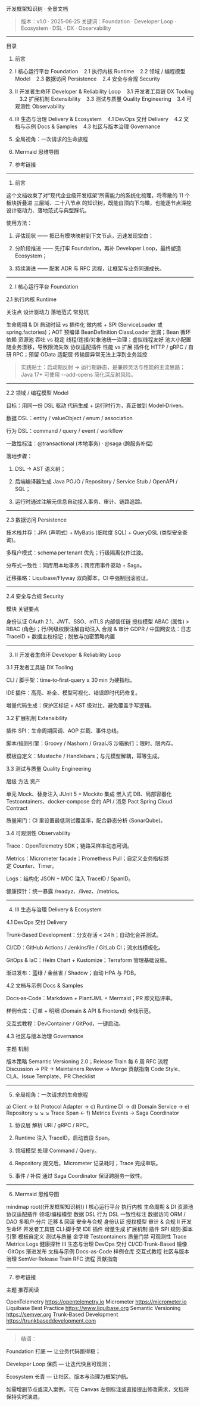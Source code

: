 开发框架知识树 · 全景文档

> 版本：v1.0 · 2025‑06‑25
关键词：Foundation · Developer Loop · Ecosystem · DSL · DX · Observability




---

目录

1. 前言


2. Ⅰ 核心运行平台 Foundation
   2.1 执行内核 Runtime
   2.2 领域 / 编程模型 Model
   2.3 数据访问 Persistence
   2.4 安全与合规 Security


3. Ⅱ 开发者生命环 Developer & Reliability Loop
   3.1 开发者工具链 DX Tooling
   3.2 扩展机制 Extensibility
   3.3 测试与质量 Quality Engineering
   3.4 可观测性 Observability


4. Ⅲ 生态与治理 Delivery & Ecosystem
   4.1 DevOps 交付 Delivery
   4.2 文档与示例 Docs & Samples
   4.3 社区与版本治理 Governance


5. 全局视角：一次请求的生命旅程


6. Mermaid 思维导图


7. 参考链接




---

1. 前言

这个文档收束了对“现代企业级开发框架”所需能力的系统化梳理，将零散的 11 个板块折叠进 三层域、二十八节点 的知识树，既能自顶向下鸟瞰，也能逐节点深挖设计驱动力、落地范式与典型踩坑。

使用方法：

1. 评估现状 —— 把已有模块映射到下文节点，迅速发现空白；


2. 分阶段推进 —— 先打牢 Foundation，再补 Developer Loop，最终塑造 Ecosystem；


3. 持续演进 —— 配套 ADR 与 RFC 流程，让框架与业务同速成长。




---

2. Ⅰ 核心运行平台 Foundation

2.1 执行内核 Runtime

关注点	设计驱动力	落地范式	常见坑

生命周期 & DI	启动时延 vs 插件化	微内核 + SPI (ServiceLoader 或 spring.factories)；AOT 预编译 BeanDefinition	ClassLoader 泄漏；Bean 循环依赖
资源池	吞吐 vs 稳定	线程/连接/对象池统一治理；虚拟线程友好	池大小配置随业务漂移，导致限流失效
协议适配插件	性能 vs 扩展	插件化 HTTP / gRPC / 自研 RPC；预留 OData 适配层	传输层异常无法上浮到业务监控


> 实践贴士：启动期反射 → 运行期静态，是兼顾灵活与性能的主流思路；Java 17+ 可使用 --add-opens 简化深反射风险。




---

2.2 领域 / 编程模型 Model

目标：用同一份 DSL 驱动 代码生成 + 运行时行为，真正做到 Model‑Driven。

数据 DSL：entity / valueObject / enum / association

行为 DSL：command / query / event / workflow

一致性标注：@transactional (本地事务) · @saga (跨服务补偿)


落地步骤：

1. DSL → AST 语义树；


2. 后端编译器生成 Java POJO / Repository / Service Stub / OpenAPI / SQL；


3. 运行时通过注解元信息自动接入事务、审计、链路追踪。




---

2.3 数据访问 Persistence

技术栈并存：JPA (声明式) + MyBatis (细粒度 SQL) + QueryDSL (类型安全查询)。

多租户模式：schema per tenant 优先；行级隔离仅作过渡。

分布式一致性：同库用本地事务；跨库用事件驱动 + Saga。

迁移策略：Liquibase/Flyway 双向脚本，CI 中强制回滚验证。



---

2.4 安全与合规 Security

模块	关键要点

身份认证	OAuth 2.1、JWT、SSO、mTLS 内部信任链
授权模型	ABAC (属性) > RBAC (角色)；行/列级权限注解自动注入
合规 & 审计	GDPR / 中国网安法：日志 TraceID + 数据主权标记；脱敏与加密策略内置



---

3. Ⅱ 开发者生命环 Developer & Reliability Loop

3.1 开发者工具链 DX Tooling

CLI / 脚手架：time‑to‑first‑query ≤ 30 min 为硬指标。

IDE 插件：高亮、补全、模型可视化、错误即时代码修复。

增量代码生成：保护区标记 + AST 级对比，避免覆盖手写逻辑。


3.2 扩展机制 Extensibility

插件 SPI：生命周期回调、AOP 拦截、事件总线。

脚本/规则引擎：Groovy / Nashorn / GraalJS 沙箱执行；限时、限内存。

模板自定义：Mustache / Handlebars；与元模型解耦，幂等生成。


3.3 测试与质量 Quality Engineering

层级	方法	资产

单元	Mock、替身注入	JUnit 5 + Mockito
集成	嵌入式 DB、局部容器化	Testcontainers、docker‑compose
合约	API / 消息 Pact	Spring Cloud Contract


质量闸门：CI 里设置最低测试覆盖率，配合静态分析 (SonarQube)。

3.4 可观测性 Observability

Trace：OpenTelemetry SDK；链路采样率动态可调。

Metrics：Micrometer facade；Prometheus Pull；自定义业务指标绑定 Counter、Timer。

Logs：结构化 JSON + MDC 注入 TraceID / SpanID。

健康探针：统一暴露 /readyz、/livez、/metrics。



---

4. Ⅲ 生态与治理 Delivery & Ecosystem

4.1 DevOps 交付 Delivery

Trunk‑Based Development：分支存活 < 24 h；自动化合并测试。

CI/CD：GitHub Actions / Jenkinsfile / GitLab CI；流水线模板化。

GitOps & IaC：Helm Chart + Kustomize；Terraform 管理基础设施。

渐进发布：蓝绿 / 金丝雀 / Shadow；自动 HPA 与 PDB。


4.2 文档与示例 Docs & Samples

Docs‑as‑Code：Markdown + PlantUML + Mermaid；PR 即文档评审。

样例仓库：订单 + 明细 (Domain & API & Frontend) 全栈示范。

交互式教程：DevContainer / GitPod，一键启动。


4.3 社区与版本治理 Governance

主题	机制

版本策略	Semantic Versioning 2.0；Release Train 每 6 周
RFC 流程	Discussion → PR → Maintainers Review → Merge
贡献指南	Code Style、CLA、Issue Template、PR Checklist



---

5. 全局视角：一次请求的生命旅程

a) Client → b) Protocol Adapter → c) Runtime DI → d) Domain Service → e) Repository
                 ↘                                     ↘               ↘
                  Trace Span  ← f) Metrics             Events → Saga Coordinator

1. 协议层 解析 URI / gRPC / RPC。


2. Runtime 注入 TraceID，启动首段 Span。


3. 领域模型 处理 Command / Query。


4. Repository 提交后，Micrometer 记录耗时；Trace 完成串联。


5. 事件 / 补偿 通过 Saga Coordinator 保证跨服务一致性。




---

6. Mermaid 思维导图

mindmap
  root((开发框架知识树))
    Ⅰ 核心运行平台
      执行内核
        生命周期 & DI
        资源池
        协议适配插件
      领域/编程模型
        数据 DSL
        行为 DSL
        一致性标注
      数据访问
        ORM / DAO
        多租户·分片
        迁移 & 回滚
      安全与合规
        身份认证
        授权模型
        审计 & 合规
    Ⅱ 开发生命环
      开发者工具链
        CLI·脚手架
        IDE 插件
        增量生成
      扩展机制
        插件 SPI
        规则·脚本引擎
        模板自定义
      测试与质量
        金字塔
        Testcontainers
        质量门禁
      可观测性
        Trace
        Metrics
        Logs
        健康探针
    Ⅲ 生态与治理
      DevOps 交付
        CI/CD·Trunk-Based
        镜像·GitOps
        渐进发布
      文档与示例
        Docs-as-Code
        样例仓库
        交互式教程
      社区与版本治理
        SemVer·Release Train
        RFC 流程
        贡献指南


---

7. 参考链接

主题	推荐阅读

OpenTelemetry	https://opentelemetry.io
Micrometer	https://micrometer.io
Liquibase Best Practice	https://www.liquibase.org
Semantic Versioning	https://semver.org
Trunk‑Based Development	https://trunkbaseddevelopment.com



---

> 结语：

Foundation 打底 — 让业务代码跑得稳；

Developer Loop 保质 — 让迭代快且可观测；

Ecosystem 长青 — 让社区、版本与治理为框架护航。




如需增删节点或深入案例，可在 Canvas 左侧标注或直接提出修改需求，文档将保持实时演进。

